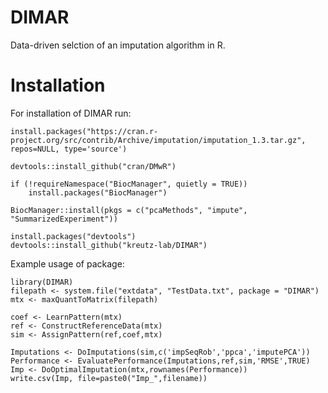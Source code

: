 # DIMAR
Data-driven selction of an imputation algorithm in R.

# Installation

For installation of DIMAR run:
```
install.packages("https://cran.r-project.org/src/contrib/Archive/imputation/imputation_1.3.tar.gz", repos=NULL, type='source')

devtools::install_github("cran/DMwR")

if (!requireNamespace("BiocManager", quietly = TRUE))
    install.packages("BiocManager")

BiocManager::install(pkgs = c("pcaMethods", "impute", "SummarizedExperiment"))

install.packages("devtools")
devtools::install_github("kreutz-lab/DIMAR")
```

Example usage of package:
```
library(DIMAR)
filepath <- system.file("extdata", "TestData.txt", package = "DIMAR")
mtx <- maxQuantToMatrix(filepath)

coef <- LearnPattern(mtx)
ref <- ConstructReferenceData(mtx)
sim <- AssignPattern(ref,coef,mtx)

Imputations <- DoImputations(sim,c('impSeqRob','ppca','imputePCA'))
Performance <- EvaluatePerformance(Imputations,ref,sim,'RMSE',TRUE)
Imp <- DoOptimalImputation(mtx,rownames(Performance))
write.csv(Imp, file=paste0("Imp_",filename))
```

